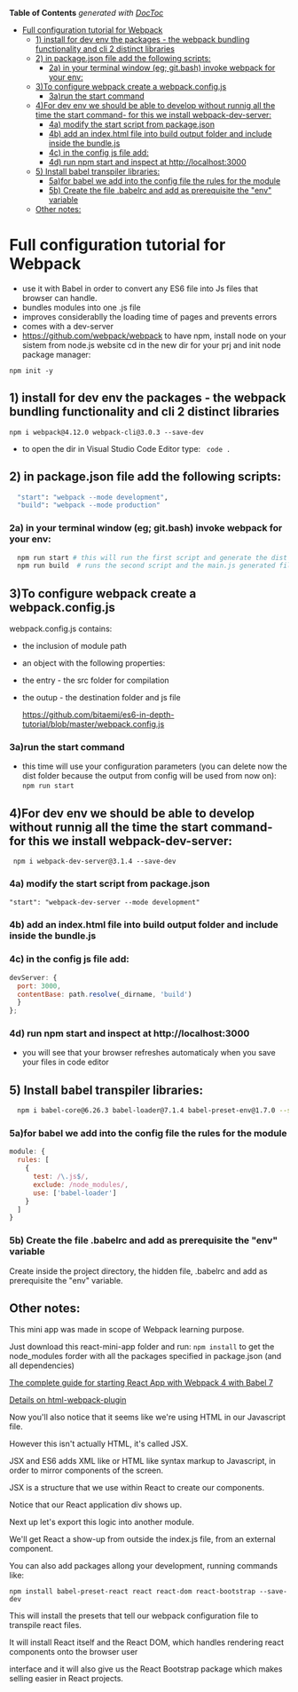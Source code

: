 <!-- START doctoc generated TOC please keep comment here to allow auto update -->
<!-- DON'T EDIT THIS SECTION, INSTEAD RE-RUN doctoc TO UPDATE -->
**Table of Contents**  *generated with [DocToc](https://github.com/thlorenz/doctoc)*

- [Full configuration tutorial for  Webpack](#full-configuration-tutorial-for--webpack)
  - [1) install for dev env the packages - the webpack bundling functionality and cli 2 distinct libraries](#1-install-for-dev-env-the-packages---the-webpack-bundling-functionality-and-cli-2-distinct-libraries)
  - [2) in package.json file add the following scripts:](#2-in-packagejson-file-add-the-following-scripts)
    - [2a) in your terminal window (eg; git.bash) invoke webpack for your env:](#2a-in-your-terminal-window-eg-gitbash-invoke-webpack-for-your-env)
  - [3)To configure webpack create a webpack.config.js](#3to-configure-webpack-create-a-webpackconfigjs)
    - [3a)run the start command](#3arun-the-start-command)
  - [4)For dev env we should be able to develop without runnig all the time the start command-  for this we install webpack-dev-server:](#4for-dev-env-we-should-be-able-to-develop-without-runnig-all-the-time-the-start-command---for-this-we-install-webpack-dev-server)
    - [4a) modify the start script from package.json](#4a-modify-the-start-script-from-packagejson)
    - [4b) add an index.html file into build output folder and include inside the bundle.js](#4b-add-an-indexhtml-file-into-build-output-folder-and-include-inside-the-bundlejs)
    - [4c) in the config js file add:](#4c-in-the-config-js-file-add)
    - [4d) run npm start and inspect at http://localhost:3000](#4d-run-npm-start-and-inspect-at-httplocalhost3000)
  - [5) Install babel transpiler libraries:](#5-install-babel-transpiler-libraries)
    - [5a)for babel we add into the config file the rules for the module](#5afor-babel-we-add-into-the-config-file-the-rules-for-the-module)
    - [5b) Create the file .babelrc and add as prerequisite the "env" variable](#5b-create-the-file-babelrc-and-add-as-prerequisite-the-env-variable)
  - [Other notes:](#other-notes)

<!-- END doctoc generated TOC please keep comment here to allow auto update -->

# Full configuration tutorial for  Webpack

- use it with Babel in order to  convert any ES6 file into Js files that browser can handle.
- bundles modules into one .js file  
- improves considerablly the loading time of pages and prevents errors
- comes with a dev-server
- https://github.com/webpack/webpack
to have npm, install node on your sistem from node.js website
cd in the new dir for your prj and init node package manager:

``npm init -y``

## 1) install for dev env the packages - the webpack bundling functionality and cli 2 distinct libraries

 ``npm i webpack@4.12.0 webpack-cli@3.0.3 --save-dev ``
 - to open the dir in Visual Studio Code Editor type: `` code .``

## 2) in package.json file add the following scripts:

```bash
  "start": "webpack --mode development",
  "build": "webpack --mode production"
```
### 2a) in your terminal window (eg; git.bash) invoke webpack for your env:
  
```bash
  npm run start # this will run the first script and generate the dist folder with a main.js for dev - make sure you have a .js file inside your src folder
  npm run build  # runs the second script and the main.js generated file in dist folder is a minified one - for use in production
```

## 3)To configure webpack create a webpack.config.js

  webpack.config.js contains:
 - the inclusion of module path
 - an object with the following properties:
 - the entry - the src folder for compilation
 - the outup - the destination folder and js file
    
    https://github.com/bitaemi/es6-in-depth-tutorial/blob/master/webpack.config.js
    
### 3a)run the start command 
 - this time will use your configuration parameters (you can delete now the dist folder because the  output  from config will be used from now on):
    ``npm run start``
## 4)For dev env we should be able to develop without runnig all the time the start command-  for this we install webpack-dev-server:


`` npm i webpack-dev-server@3.1.4 --save-dev``
  
### 4a) modify the start script from package.json
  ```"start": "webpack-dev-server --mode development"```
  ### 4b) add an index.html file into build output folder and include inside the bundle.js
  ### 4c) in the config js file add:
  ```JavaScript 
  devServer: {
    port: 3000,
    contentBase: path.resolve(_dirname, 'build')
    }
  };
  ```

### 4d) run npm start and inspect at http://localhost:3000
 - you will see that your browser refreshes automaticaly when you save your files in code editor

## 5) Install babel transpiler libraries:

```bash
  npm i babel-core@6.26.3 babel-loader@7.1.4 babel-preset-env@1.7.0 --save-dev
```
### 5a)for babel we add into the config file the rules for the module
  ```JavaScript
  module: {
    rules: [
      {
        test: /\.js$/,
        exclude: /node_modules/,
        use: ['babel-loader']
      }
    ]
  }
  ```
### 5b) Create the file .babelrc and add as prerequisite the "env" variable

Create inside the project directory, the hidden file, .babelrc and add as prerequisite the "env" variable.

## Other notes:

This mini app was made in scope of Webpack learning purpose.

Just download this react-mini-app folder and run:
```npm install``` to get the node_modules forder with all the packages specified in package.json (and all dependencies)

[The complete guide for starting React App with Webpack 4 with Babel 7](https://www.valentinog.com/blog/react-webpack-babel/)

[Details on html-webpack-plugin](https://github.com/jantimon/html-webpack-plugin/blob/master/README.md)

Now you'll also notice that it seems like we're using HTML in our Javascript file.

However this isn't actually HTML, it's called JSX.

JSX and ES6 adds XML like or HTML like syntax markup to Javascript, in order to mirror components of the screen.

JSX is a structure that we use within React to create our components.

Notice that our React application div shows up.

Next up let's export this logic into another module.

We'll get React a show-up from outside the index.js file, from an external component.

You can also add packages allong your development,  running commands like:

```npm install babel-preset-react react react-dom react-bootstrap --save-dev```

This will install the presets that tell our webpack configuration file to transpile react files.

It will install React itself and the React DOM, which handles rendering react components onto the browser user

interface and it will also give us the React Bootstrap package which makes selling easier in React projects.